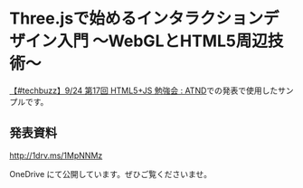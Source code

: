 # Three.jsで始めるインタラクションデザイン入門 〜WebGLとHTML5周辺技術〜

[【#techbuzz】9/24 第17回 HTML5+JS 勉強会 : ATND](https://atnd.org/events/68179)での発表で使用したサンプルです。

## 発表資料
http://1drv.ms/1MpNNMz

OneDrive にて公開しています。ぜひご覧くださいませ。